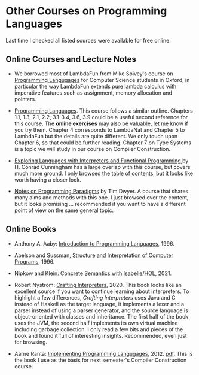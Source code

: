 # Other Courses on Programming Languages

Last time I checked all listed sources were available for free online.

## Online Courses and Lecture Notes

- We borrowed most of LambdaFun from Mike Spivey's course on [Programming Langugages](https://spivey.oriel.ox.ac.uk/proglan/Programming_Languages) for Computer Science students in Oxford, in particular the way LambdaFun extends pure lambda calculus with imperative features such as assignment, memory allocation and pointers.

- [Programming Languages](https://opendsa-server.cs.vt.edu/ODSA/Books/PL/html/#). This course follows a similar outline. Chapters 1.1, 1.3, 2.1, 2.2, 3.1-3.4, 3.6, 3.9 could be a useful second reference for this course. The **online exercises** may also be valuable, let me know if you try them. Chapter 4 corresponds to LambdaNat and Chapter 5 to LambdaFun but the details are quite different. We only touch upon Chapter 6, so that could be further reading. Chapter 7 on Type Systems is a topic we will study in our course on Compiler Construction. 

- [Exploring Languages with Interpreters
and Functional Programming
](https://john.cs.olemiss.edu/~hcc/csci450/ELIFP/) by H. Conrad Cunningham has a large overlap with this course, but covers much more ground. I only browsed the table of contents, but it looks like worth having a closer look.

- [Notes on Programming Paradigms](https://tgdwyer.github.io/) by Tim Dwyer. A course that shares many aims and methods with this one. I just browsed over the content, but it looks promising ... recommended if you want to have a different point of view on the same general topic.



## Online Books

- Anthony A. Aaby: [Introduction to Programming Languages](http://www.worldcolleges.info/sites/default/files/aaby.pdf), 1996.

- Abelson and Sussman, [Structure and Interpretation of Computer Programs](https://mitpress.mit.edu/sites/default/files/sicp/index.html), 1996.

- Nipkow and Klein: [Concrete Semantics with Isabelle/HOL](http://concrete-semantics.org/concrete-semantics.pdf), 2021. 

- Robert Nystrom: [Crafting Interpreters](http://craftinginterpreters.com/contents.html), 2020. This book looks like an excellent source if you want to continue learning about interpreters. To highlight a few differences, *Crafting Interpreters* uses Java and C instead of Haskell as the target language, it implements a lexer and a parser instead of using a parser generator, and the source language is object-oriented with classes and inheritance. The first half of the book uses the JVM, the second half implements its own virtual machine including garbage collection. I only read a few bits and pieces of the book and found it full of interesting insights. Recommended, even just for browsing.

- Aarne Ranta: [Implementing Programming Langugages](http://www.grammaticalframework.org/ipl-book), 2012. [pdf](https://www.cse.chalmers.se/edu/year/2012/course/DAT150/lectures/plt-book.pdf). This is the book I use as the basis for next semester's Compiler Construction course.



